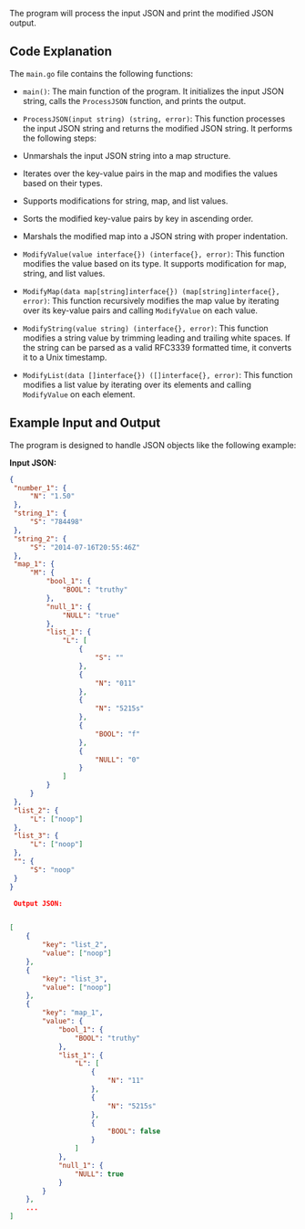 
The program will process the input JSON and print the modified JSON output.

## Code Explanation

The `main.go` file contains the following functions:

- `main()`: The main function of the program. It initializes the input JSON string, calls the `ProcessJSON` function, and prints the output.

- `ProcessJSON(input string) (string, error)`: This function processes the input JSON string and returns the modified JSON string. It performs the following steps:
- Unmarshals the input JSON string into a map structure.
- Iterates over the key-value pairs in the map and modifies the values based on their types.
- Supports modifications for string, map, and list values.
- Sorts the modified key-value pairs by key in ascending order.
- Marshals the modified map into a JSON string with proper indentation.

- `ModifyValue(value interface{}) (interface{}, error)`: This function modifies the value based on its type. It supports modification for map, string, and list values.

- `ModifyMap(data map[string]interface{}) (map[string]interface{}, error)`: This function recursively modifies the map value by iterating over its key-value pairs and calling `ModifyValue` on each value.

- `ModifyString(value string) (interface{}, error)`: This function modifies a string value by trimming leading and trailing white spaces. If the string can be parsed as a valid RFC3339 formatted time, it converts it to a Unix timestamp.

- `ModifyList(data []interface{}) ([]interface{}, error)`: This function modifies a list value by iterating over its elements and calling `ModifyValue` on each element.

## Example Input and Output

The program is designed to handle JSON objects like the following example:

**Input JSON:**

```json
{
 "number_1": {
     "N": "1.50"
 },
 "string_1": {
     "S": "784498"
 },
 "string_2": {
     "S": "2014-07-16T20:55:46Z"
 },
 "map_1": {
     "M": {
         "bool_1": {
             "BOOL": "truthy"
         },
         "null_1": {
             "NULL": "true"
         },
         "list_1": {
             "L": [
                 {
                     "S": ""
                 },
                 {
                     "N": "011"
                 },
                 {
                     "N": "5215s"
                 },
                 {
                     "BOOL": "f"
                 },
                 {
                     "NULL": "0"
                 }
             ]
         }
     }
 },
 "list_2": {
     "L": ["noop"]
 },
 "list_3": {
     "L": ["noop"]
 },
 "": {
     "S": "noop"
 }
}

 Output JSON:


[
    {
        "key": "list_2",
        "value": ["noop"]
    },
    {
        "key": "list_3",
        "value": ["noop"]
    },
    {
        "key": "map_1",
        "value": {
            "bool_1": {
                "BOOL": "truthy"
            },
            "list_1": {
                "L": [
                    {
                        "N": "11"
                    },
                    {
                        "N": "5215s"
                    },
                    {
                        "BOOL": false
                    }
                ]
            },
            "null_1": {
                "NULL": true
            }
        }
    },
    ...
]
